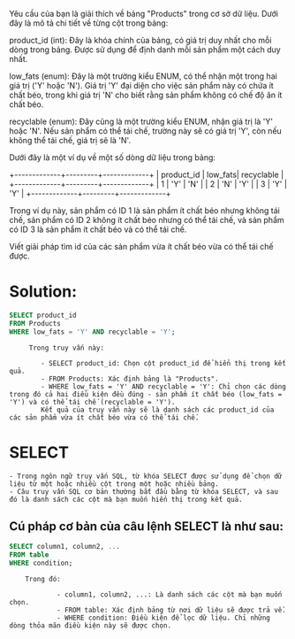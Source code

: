 Yêu cầu của bạn là giải thích về bảng "Products" trong cơ sở dữ liệu. Dưới đây là mô tả chi tiết về từng cột trong bảng:

product_id (int): Đây là khóa chính của bảng, có giá trị duy nhất cho mỗi dòng trong bảng. Được sử dụng để định danh mỗi sản phẩm một cách duy nhất.

low_fats (enum): Đây là một trường kiểu ENUM, có thể nhận một trong hai giá trị ('Y' hoặc 'N'). Giá trị 'Y' đại diện cho việc sản phẩm này có chứa ít chất béo, trong khi giá trị 'N' cho biết rằng sản phẩm không có chế độ ăn ít chất béo.

recyclable (enum): Đây cũng là một trường kiểu ENUM, nhận giá trị là 'Y' hoặc 'N'. Nếu sản phẩm có thể tái chế, trường này sẽ có giá trị 'Y', còn nếu không thể tái chế, giá trị sẽ là 'N'.

Dưới đây là một ví dụ về một số dòng dữ liệu trong bảng:

+-------------+---------+-------------+
| product_id | low_fats| recyclable |
+-------------+---------+-------------+
| 1 | 'Y' | 'N' |
| 2 | 'N' | 'Y' |
| 3 | 'Y' | 'Y' |
+-------------+---------+-------------+

Trong ví dụ này, sản phẩm có ID 1 là sản phẩm ít chất béo nhưng không tái chế, sản phẩm có ID 2 không ít chất béo nhưng có thể tái chế, và sản phẩm có ID 3 là sản phẩm ít chất béo và có thể tái chế.

Viết giải pháp tìm id của các sản phẩm vừa ít chất béo vừa có thể tái chế được.

# Solution:

```sql
SELECT product_id
FROM Products
WHERE low_fats = 'Y' AND recyclable = 'Y';
```

         Trong truy vấn này:

            - SELECT product_id: Chọn cột product_id để hiển thị trong kết quả.
            - FROM Products: Xác định bảng là "Products".
            - WHERE low_fats = 'Y' AND recyclable = 'Y': Chỉ chọn các dòng trong đó cả hai điều kiện đều đúng - sản phẩm ít chất béo (low_fats = 'Y') và có thể tái chế (recyclable = 'Y').
            Kết quả của truy vấn này sẽ là danh sách các product_id của các sản phẩm vừa ít chất béo vừa có thể tái chế.

# SELECT

    - Trong ngôn ngữ truy vấn SQL, từ khóa SELECT được sử dụng để chọn dữ liệu từ một hoặc nhiều cột trong một hoặc nhiều bảng.
    - Câu truy vấn SQL cơ bản thường bắt đầu bằng từ khóa SELECT, và sau đó là danh sách các cột mà bạn muốn hiển thị trong kết quả.

## Cú pháp cơ bản của câu lệnh SELECT là như sau:

```sql
SELECT column1, column2, ...
FROM table
WHERE condition;
```

        Trong đó:

                - column1, column2, ...: Là danh sách các cột mà bạn muốn chọn.
                - FROM table: Xác định bảng từ nơi dữ liệu sẽ được trả về.
                - WHERE condition: Điều kiện để lọc dữ liệu. Chỉ những dòng thỏa mãn điều kiện này sẽ được chọn.
